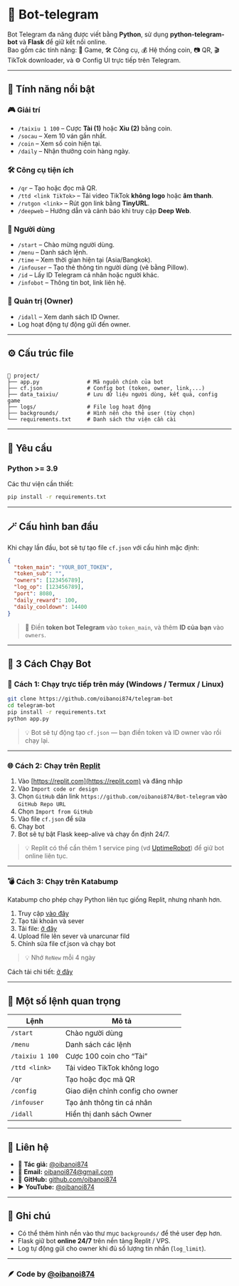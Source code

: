 # 🤖 Bot-telegram

Bot Telegram đa năng được viết bằng **Python**, sử dụng **python-telegram-bot** và **Flask** để giữ kết nối online.  
Bao gồm các tính năng: 🎲 Game, 🛠 Công cụ, 💰 Hệ thống coin, 📷 QR, 🎬 TikTok downloader, và ⚙️ Config UI trực tiếp trên Telegram.

---

## 🚀 Tính năng nổi bật

### 🎮 Giải trí
- `/taixiu 1 100` – Cược **Tài (1)** hoặc **Xỉu (2)** bằng coin.
- `/socau` – Xem 10 ván gần nhất.
- `/coin` – Xem số coin hiện tại.
- `/daily` – Nhận thưởng coin hàng ngày.

### 🛠 Công cụ tiện ích
- `/qr` – Tạo hoặc đọc mã QR.
- `/ttd <link TikTok>` – Tải video TikTok **không logo** hoặc **âm thanh**.
- `/rutgon <link>` – Rút gọn link bằng **TinyURL**.
- `/deepweb` – Hướng dẫn và cảnh báo khi truy cập **Deep Web**.

### 👤 Người dùng
- `/start` – Chào mừng người dùng.
- `/menu` – Danh sách lệnh.
- `/time` – Xem thời gian hiện tại (Asia/Bangkok).
- `/infouser` – Tạo thẻ thông tin người dùng (vẽ bằng Pillow).
- `/id` – Lấy ID Telegram cá nhân hoặc người khác.
- `/infobot` – Thông tin bot, link liên hệ.

### 👑 Quản trị (Owner)
- `/idall` – Xem danh sách ID Owner.
- Log hoạt động tự động gửi đến owner.

---

## ⚙️ Cấu trúc file

```

📂 project/
├── app.py               # Mã nguồn chính của bot
├── cf.json              # Config bot (token, owner, link,...)
├── data_taixiu/         # Lưu dữ liệu người dùng, kết quả, config game
├── logs/                # File log hoạt động
├── backgrounds/         # Hình nền cho thẻ user (tùy chọn)
└── requirements.txt     # Danh sách thư viện cần cài

````

---

## 🧩 Yêu cầu

### Python >= 3.9  
Các thư viện cần thiết:

```bash
pip install -r requirements.txt
````

---

## 🪄 Cấu hình ban đầu

Khi chạy lần đầu, bot sẽ tự tạo file `cf.json` với cấu hình mặc định:

```json
{
  "token_main": "YOUR_BOT_TOKEN",
  "token_sub": "",
  "owners": [123456789],
  "log_op": [123456789],
  "port": 8080,
  "daily_reward": 100,
  "daily_cooldown": 14400
}
```

> 🔑 Điền **token bot Telegram** vào `token_main`, và thêm **ID của bạn** vào `owners`.

---

## 🚀 3 Cách Chạy Bot

### 🧭 **Cách 1: Chạy trực tiếp trên máy (Windows / Termux / Linux)**

```bash
git clone https://github.com/oibanoi874/telegram-bot
cd telegram-bot
pip install -r requirements.txt
python app.py
```

> 💡 Bot sẽ tự động tạo `cf.json` — bạn điền token và ID owner vào rồi chạy lại.

---

### 🌐 **Cách 2: Chạy trên [Replit](https://replit.com/)**

1. Vào [https://replit.com](https://replit.com) và đăng nhập
2. Vào `Import code or design`
3. Chọn `GitHub` dán link `https://github.com/oibanoi874/Bot-telegram` vào `GitHub Repo URL`
4. Chọn `Import from GitHub`
5. Vào file `cf.json` để sửa
6. Chạy bot 
7. Bot sẽ tự bật Flask keep-alive và chạy ổn định 24/7.

> 💡 Replit có thể cần thêm 1 service ping (vd [UptimeRobot](https://uptimerobot.com)) để giữ bot online liên tục.

---

### 💣 **Cách 3: Chạy trên Katabump**

Katabump cho phép chạy Python liên tục giống Replit, nhưng nhanh hơn.

1. Truy cập [vào đây](https://dashboard.katabump.com/auth/login#9ce953)
2. Tạo tài khoản và sever
3. Tải file: [ở đây](https://www.mediafire.com/file/536rhchozkvprcz/bot-telegram.zip/file)
4. Upload file lên sever và unarcunar fild
5. Chỉnh sửa file cf.json và chạy bot
> 💡 Nhớ `ReNew` mỗi 4 ngày 


Cách tải chi tiết: [ở đây]()

---

## 📜 Một số lệnh quan trọng

| Lệnh            | Mô tả                            |
| --------------- | -------------------------------- |
| `/start`        | Chào người dùng                  |
| `/menu`         | Danh sách các lệnh               |
| `/taixiu 1 100` | Cược 100 coin cho “Tài”          |
| `/ttd <link>`   | Tải video TikTok không logo      |
| `/qr`           | Tạo hoặc đọc mã QR               |
| `/config`       | Giao diện chỉnh config cho owner |
| `/infouser`     | Tạo ảnh thông tin cá nhân        |
| `/idall`        | Hiển thị danh sách Owner         |

---

## 💬 Liên hệ

* 👑 **Tác giả:** [@oibanoi874](https://t.me/oibanoi874)
* 📧 **Email:** [oibanoi874@gmail.com](mailto:oibanoi874@gmail.com)
* 🐙 **GitHub:** [github.com/oibanoi874](https://github.com/oibanoi874)
* ▶️ **YouTube:** [@oibanoi874](https://www.youtube.com/@oibanoi874)

---

## 🧠 Ghi chú

* Có thể thêm hình nền vào thư mục `backgrounds/` để thẻ user đẹp hơn.
* Flask giữ bot **online 24/7** trên nền tảng Replit / VPS.
* Log tự động gửi cho owner khi đủ số lượng tin nhắn (`log_limit`).

---

### 🪶 Code by [@oibanoi874](https://t.me/oibanoi874)

